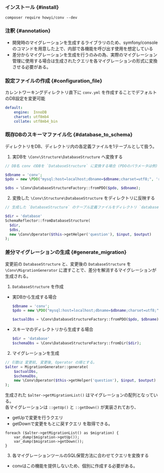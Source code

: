 ### インストール {#install}

`composer require howyi/conv --dev`

### 注釈 {#annotation}
- 開発時のマイグレーションを生成するライブラリのため、symfony/consoleのコマンドを用意した上で、内部で各機能を呼び出す使用を想定している
- 差分からマイグレーションを生成を行うのみの為、実際のマイグレーション管理に使用する場合は生成されたクエリを各マイグレーションの形式に変換させる必要がある。

### 設定ファイルの作成 {#configuration_file}

カレントワーキングディレクトリ直下に `conv.yml` を作成することでデフォルトのDB設定を変更可能

```yaml
default:
    engine:  InnoDB
    charset: utf8mb4
    collate: utf8mb4_bin
```

### 既存DBのスキーマファイル化 {#database_to_schema}

ディレクトリをDB、ディレクトリ内の各定義ファイルを1テーブルとして扱う。

1. 実DBを `\Conv\Structure\DatabaseStructure` へ変換する

  ```php
  // DB名 conv のDBを `DatabaseStructure` に変換する場合 (PDOのパラメータは例)

  $dbname = 'conv';
  $pdo = new \PDO("mysql:host=localhost;dbname=$dbname;charset=utf8;", 'root', '');

  $dbs = \Conv\DatabaseStructureFactory::fromPDO($pdo, $dbname);
  ```

2. 変換した `\Conv\Structure\DatabaseStructure` をディレクトリに反映する

  ```php
  // 生成した `DatabaseStructure` のテーブル定義ファイルをディレクトリ `database/` 以下に配置する場合

  $dir = 'database'
  SchemaReflector::fromDatabaseStructure(
    $dir,
    $dbs,
    new \Conv\Operator($this->getHelper('question'), $input, $output)
  );
  ```

### 差分マイグレーションの生成 {#generate_migration}

変更前の `DatabaseStructure` と、変更後の `DatabaseStructure` を `\Conv\MigrationGenerator` に渡すことで、差分を解消するマイグレーションが生成される。

1. `DatabaseStructure` を作成
  - 実DBから生成する場合
    ```php
    $dbname = 'conv';
    $pdo = new \PDO("mysql:host=localhost;dbname=$dbname;charset=utf8;", 'root', '');

    $actualDbs = \Conv\DatabaseStructureFactory::fromPDO($pdo, $dbname);
    ```
  - スキーマのディレクトリから生成する場合
    ```php
    $dir = 'database'
    $schemaDbs = \Conv\DatabaseStructureFactory::fromDir($dir);
    ```

2. マイグレーションを生成
```php
// 引数は 変更前, 変更後, Operator の順とする。
$alter = MigrationGenerator::generate(
    $actualDbs,
    $schemaDbs,
    new \Conv\Operator($this->getHelper('question'), $input, $output)
);
```

生成された `$alter->getMigrationList()` はマイグレーションの配列となっている。  
各マイグレーションは `::getUp()` と `::getDown()` が実装されており、
- getUpで変更を行うクエリ
- getDownで変更をもとに戻すクエリ
を取得できる。

```
foreach ($alter->getMigrationList() as $migration) {
    var_dump($migration->getUp());
    var_dump($migration->getDown());
}
```

3. 各マイグレーションツールのSQL保管方法に合わせてクエリを変換する
- convはこの機能を提供しないため、個別に作成する必要がある。
